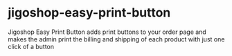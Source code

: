 jigoshop-easy-print-button
==========================

Jigoshop Easy Print Button adds print buttons to your order page and makes the admin print the billing and shipping of each product with just one click of a button
